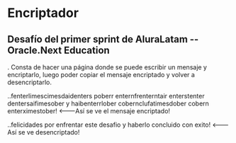 # Encriptador

## Desafío del primer sprint de AluraLatam -- Oracle.Next Education
. Consta de hacer una página donde se puede escribir un mensaje y encriptarlo, luego poder copiar el mensaje encriptado y volver a desencriptarlo.

..fenterlimescimesdaidenters poberr enternfrenterntair enterstenter dentersaifimesober y haibenterrlober cobernclufatimesdober cobern enterximestober!
<---Así se ve el mensaje encriptado!

..felicidades por enfrentar este desafio y haberlo concluido con exito! 
<---Así se ve desencriptado!
